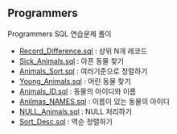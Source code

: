 ## Programmers  
Programmers SQL 연습문제 풀이

- [Record_Difference.sql](./P_SQL/Record_%20Difference.sql) : 상위 N개 레코드
- [Sick_Animals.sql](./P_SQL/Sick_Animals.sql) : 아픈 동물 찾기
- [Animals_Sort.sql](./P_SQL/Animals_Sort.sql) : 여러기준으로 정렬하기
- [Young_Animals.sql](./P_SQL/Young_Animals.sql) : 어린 동물 찾기
- [Animals_ID.sql](./P_SQL/Animals_ID.sql) : 동물의 아이디와 이름
- [Anilmas_NAMES.sql](./P_SQL/Animals_NAMES.sql) : 이름이 있는 동물의 아이디
- [NULL_Animals.sql](./P_SQL/NULL_Animals.sql) : NULL 처리하기
- [Sort_Desc.sql](./P_SQL/Sort_Desc.sql) : 역순 정렬하기
